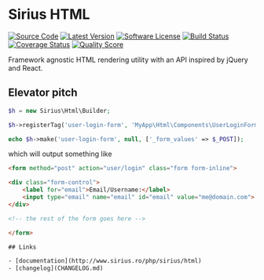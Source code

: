 # Sirius HTML

[![Source Code](http://img.shields.io/badge/source-sirius/html-blue.svg?style=flat-square)](https://github.com/sirius/html)
[![Latest Version](https://img.shields.io/packagist/v/sirius/html.svg?style=flat-square)](https://github.com/sirius/html/releases)
[![Software License](https://img.shields.io/badge/license-MIT-brightgreen.svg?style=flat-square)](https://github.com/sirius/html/blob/master/LICENSE)
[![Build Status](https://img.shields.io/travis/sirius/html/master.svg?style=flat-square)](https://travis-ci.org/sirius/html)
[![Coverage Status](https://img.shields.io/scrutinizer/coverage/g/sirius/html.svg?style=flat-square)](https://scrutinizer-ci.com/g/sirius/html/code-structure)
[![Quality Score](https://img.shields.io/scrutinizer/g/sirius/html.svg?style=flat-square)](https://scrutinizer-ci.com/g/sirius/html)

Framework agnostic HTML rendering utility with an API inspired by jQuery and React.

## Elevator pitch

```php
$h = new Sirius\Html\Builder;

$h->registerTag('user-login-form', 'MyApp\Html\Components\UserLoginForm');

echo $h->make('user-login-form', null, ['_form_values' => $_POST]);
```

which will output something like

```html
<form method="post" action="user/login" class="form form-inline">

<div class="form-control">
    <label for="email">Email/Username:</label>
    <input type="email" name="email" id="email" value="me@domain.com">
</div>

<!-- the rest of the form goes here -->

</form>

## Links

- [documentation](http://www.sirius.ro/php/sirius/html)
- [changelog](CHANGELOG.md)

